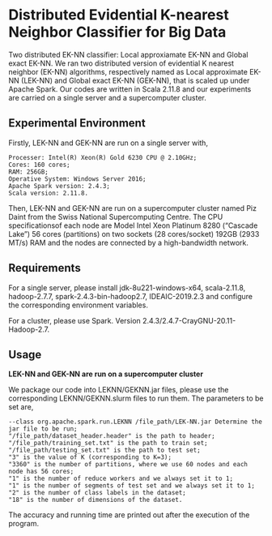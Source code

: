 # Distributed Evidential K-nearest Neighbor Classifier for Big Data

Two distributed EK-NN classifier: Local approxiamate EK-NN and Global exact EK-NN.
We ran two distributed version of evidential K nearest neighbor (EK-NN) algorithms, respectively named as Local approximate EK-NN (LEK-NN) and Global exact EK-NN (GEK-NN), that is scaled up under Apache Spark. Our codes are written in Scala 2.11.8 and our experiments are carried on a single server and a supercomputer cluster. 

## Experimental Environment 

Firstly, LEK-NN and GEK-NN are run on a single server with,  

```
Processer: Intel(R) Xeon(R) Gold 6230 CPU @ 2.10GHz;
Cores: 160 cores; 
RAM: 256GB;
Operative System: Windows Server 2016;
Apache Spark version: 2.4.3;
Scala version: 2.11.8.
```

Then, LEK-NN and GEK-NN are run on a supercomputer cluster named Piz Daint from the Swiss National Supercomputing Centre. The CPU specificationsof each node are Model Intel Xeon Platinum 8280 (“Cascade Lake”) 56 cores (partitions) on two sockets (28 cores/socket) 192GB (2933 MT/s) RAM and the nodes are connected by a high-bandwidth network.

## Requirements

For a single server, please install jdk-8u221-windows-x64, scala-2.11.8, hadoop-2.7.7, spark-2.4.3-bin-hadoop2.7, IDEAIC-2019.2.3 and configure the corresponding environment variables.


For a cluster, please use Spark. Version 2.4.3/2.4.7-CrayGNU-20.11-Hadoop-2.7.


## Usage

**LEK-NN and GEK-NN are run on a supercomputer cluster**

We package our code into LEKNN/GEKNN.jar files, please use the corresponding LEKNN/GEKNN.slurm files to run them.  The parameters to be set are, 

```
--class org.apache.spark.run.LEKNN /file_path/LEK-NN.jar Determine the jar file to be run;
"/file_path/dataset_header.header" is the path to header;
"/file_path/training_set.txt" is the path to train set;
"/file_path/testing_set.txt" is the path to test set;
"3" is the value of K (corresponding to K=3);
"3360" is the number of partitions, where we use 60 nodes and each node has 56 cores;
"1" is the number of reduce workers and we always set it to 1;
"1" is the number of segments of test set and we always set it to 1;
"2" is the number of class labels in the dataset;
"18" is the number of dimensions of the dataset.
```

The accuracy and running time are printed out after the execution of the program.
